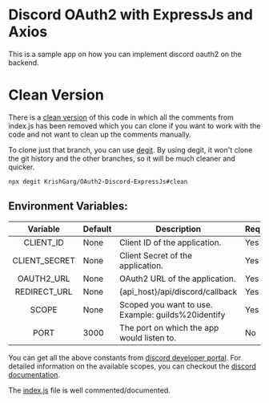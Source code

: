# Discord OAuth2 with ExpressJs and Axios

This is a sample app on how you can implement discord oauth2 on the backend.

# Clean Version

There is a [clean version](https://github.com/KrishGarg/OAuth2-Discord-ExpressJs/tree/clean) of this code in which all the comments from index.js has been removed which you can clone if you want to work with the code and not want to clean up the comments manually.

To clone just that branch, you can use [degit](https://github.com/Rich-Harris/degit). By using degit, it won't clone the git history and the other branches, so it will be much cleaner and quicker.

```
npx degit KrishGarg/OAuth2-Discord-ExpressJs#clean
```

## Environment Variables:

|   Variable    | Default | Description                                        | Required? |
| :-----------: | ------- | -------------------------------------------------- | --------- |
|   CLIENT_ID   | None    | Client ID of the application.                      | Yes       |
| CLIENT_SECRET | None    | Client Secret of the application.                  | Yes       |
|  OAUTH2_URL   | None    | OAuth2 URL of the application.                     | Yes       |
| REDIRECT_URL  | None    | {api_host}/api/discord/callback                    | Yes       |
|     SCOPE     | None    | Scoped you want to use. Example: guilds%20identify | Yes       |
|     PORT      | 3000    | The port on which the app would listen to.         | No        |

You can get all the above constants from [discord developer portal](https://discord.com/developers/applications). For detailed information on the available scopes, you can checkout the [discord documentation](https://discord.com/developers/docs/topics/oauth2#shared-resources-oauth2-scopes).

The [index.js](https://github.com/KrishGarg/OAuth2-Discord-ExpressJs/blob/master/index.js) file is well commented/documented.
